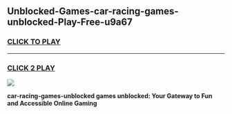 
## Unblocked-Games-car-racing-games-unblocked-Play-Free-u9a67
<h3>
<a href="https://premium76.site?title=car-racing-games-unblocked&ref=22A">CLICK TO PLAY</a></h3>
<hr>

<h3>
<a href="https://premium76.site?title=car-racing-games-unblocked&ref=22A">CLICK 2 PLAY</a>
  
</h3>

<a href="https://premium76.site?title=car-racing-games-unblocked&ref=22A"><img src="https://clearcache.store/games.png"></a>


**car-racing-games-unblocked games unblocked: Your Gateway to Fun and Accessible Online Gaming**
